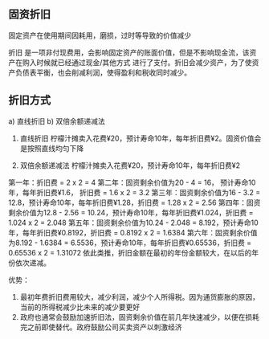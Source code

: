 ## 固资折旧
固定资产在使用期间因耗用，磨损，过时等导致的价值减少

折旧 是一项非付现费用，会影响固定资产的账面价值，但是不影响现金流，该资产在购入时候就已经通过现金/其他方式 进行了支付。折旧会减少资产，为了使资产负债表平衡，也会削减利润，使得盈利和税收同时减少。


## 折旧方式
a) 直线折旧  b) 双倍余额递减法

1. 直线折旧
柠檬汁摊卖入花费¥20，预计寿命10年，每年折旧费¥2。固资价值会是按照直线均匀下降

2. 双倍余额递减法
柠檬汁摊卖入花费¥20，预计寿命10年，每年折旧费¥2

第一年：折旧费 = 2 x 2 = 4
第二年：固资剩余价值为20 - 4   = 16，  预计寿命10年，每年折旧费¥1.6， 折旧费 = 1.6 x 2 = 3.2
第三年：固资剩余价值为16 - 3.2 = 12.8，预计寿命10年，每年折旧费¥1.28，折旧费 = 1.28 x 2 = 2.56
第四年：固资剩余价值为12.8 - 2.56 = 10.24，预计寿命10年，每年折旧费¥1.024，折旧费 = 1.024 x 2 = 2.048
第五年：固资剩余价值为10.24 - 2.048 = 8.192，预计寿命10年，每年折旧费¥0.8192，折旧费 = 0.8192 x 2 = 1.6384
第六年：固资剩余价值为8.192 - 1.6384 = 6.5536，预计寿命10年，每年折旧费¥0.65536，折旧费 = 0.65536 x 2 = 1.31072
依此类推，折旧金额在最初的年份金额较大，在以后的年份依次递减。

优势：
1. 最初年费折旧费用较大，减少利润，减少个人所得税。因为通货膨胀的原因，当前的所得税减少比未来的减少要更好
2. 政府也通常会鼓励加速折旧法，固资剩余价值在前几年快速减少，以便在损耗完之前即使替代。政府鼓励公司买卖资产以刺激经济




